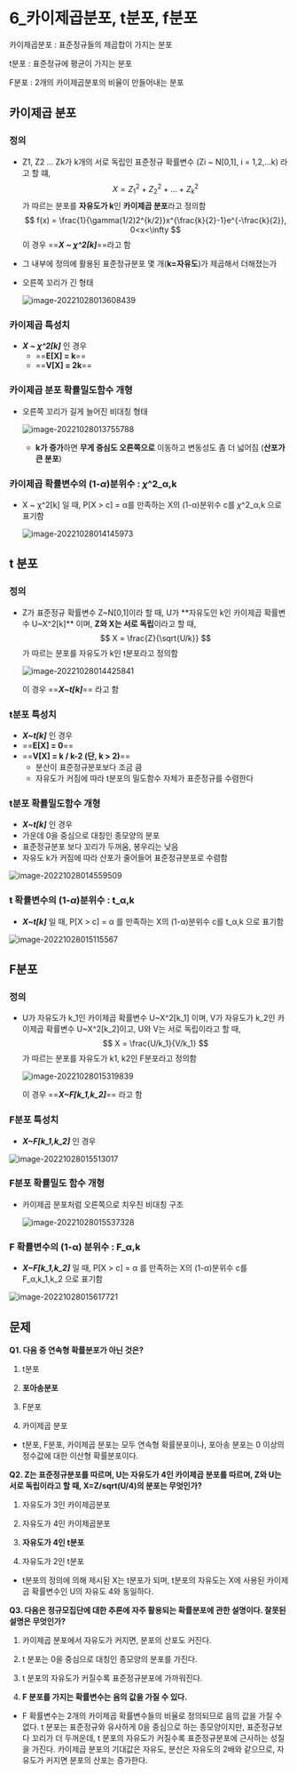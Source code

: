 # 6_카이제곱분포, t분포, f분포



카이제곱분포 : 표준정규들의 제곱합이 가지는 분포

t분포 : 표준정규에 평균이 가지는 분포

F분포 : 2개의 카이제곱분포의 비율이 만들어내는 분포



## 카이제곱 분포

### 정의

- Z1, Z2 ... Zk가 k개의 서로 독립인 표준정규 확률변수 (Zi ~ N[0,1], i = 1,2,...k) 라고 할 떄,
  $$
  X = Z_1^2 + Z_2^2 + ...+Z_k^2
  $$
  가 따르는 분포를 **자유도가 k**인 **카이제곱 분포**라고 정의함
  $$
  f(x) = \frac{1}{\gamma(1/2)2^{k/2}}x^{\frac{k}{2}-1}e^{-\frac{k}{2}}, 0<x<\infty
  $$
  이 경우 ==***X ~ χ^2[k]***==라고 함



- 그 내부에 정의에 활용된 표준정규분포 몇 개(**k=자유도**)가 제곱해서 더해졌는가

- 오른쪽 꼬리가 긴 형태

  ![image-20221028013608439](C:/Users/yes47/AppData/Roaming/Typora/typora-user-images/image-20221028013608439.png)





### 카이제곱 특성치

- ***X ~ χ^2[k]*** 인 경우
  - ==**E[X] = k**==
  - ==**V[X] = 2k**==



### 카이제곱 분포 확률밀도함수 개형

- 오른쪽 꼬리가 길게 늘어진 비대칭 형태

  ![image-20221028013755788](C:/Users/yes47/AppData/Roaming/Typora/typora-user-images/image-20221028013755788.png)

  - **k가 증가**하면 **무게 중심도 오른쪽으로** 이동하고 변동성도 좀 더 넓어짐 (**산포가 큰 분포**)

  

### 카이제곱 확률변수의  (1-*α*)분위수 : *χ*^2_α,k 

- X ~ χ^2[k] 일 때, P[X > c] =  α를 만족하는 X의 (1-α)분위수 c를  *χ*^2_α,k 으로 표기함

  ![image-20221028014145973](C:/Users/yes47/AppData/Roaming/Typora/typora-user-images/image-20221028014145973.png)



## t 분포

### 정의

- Z가 표준정규 확률변수 Z~N[0,1]이라 할 때, U가 **자유도인 k인 카이제곱 확률변수 U~X^2[k]** 이며, **Z와 X는 서로 독립**이라고 할 때, 
  $$
  X = \frac{Z}{\sqrt{U/k}}
  $$
  가 따르는 분포를 자유도가 k인 t분포라고 정의함

  ![image-20221028014425841](C:/Users/yes47/AppData/Roaming/Typora/typora-user-images/image-20221028014425841.png)

  이 경우 ==***X~t[k]***== 라고 함





### t분포 특성치

-  ***X~t[k]*** 인 경우
  - ==**E[X] = 0**==
  - ==**V[X] = k / k-2 (단, k > 2)**==
    - 분산이 표준정규분포보다 조금 큼
    - 자유도가 커짐에 따라  t분포의 밀도함수 자체가 표준정규를 수렴한다





### t분포 확률밀도함수 개형

-  ***X~t[k]*** 인 경우
  - 가운데 0을 중심으로 대칭인 종모양의 분포
  - 표준정규분포 보다 꼬리가 두꺼움, 봉우리는 낮음
  - 자유도 k가 커짐에 따라 산포가 줄어들어 표준정규분포로 수렴함

![image-20221028014559509](C:/Users/yes47/AppData/Roaming/Typora/typora-user-images/image-20221028014559509.png)





### t 확률변수의  (1-*α*)분위수 : t_α,k 

-  ***X~t[k]*** 일 때, P[X > c] = α 를 만족하는 X의 (1-α)분위수 c를 t_α,k 으로 표기함

![image-20221028015115567](C:/Users/yes47/AppData/Roaming/Typora/typora-user-images/image-20221028015115567.png)





## F분포

### 정의

- U가 자유도가 k_1인 카이제곱 확률변수 U~X^2[k_1] 이며, V가 자유도가 k_2인 카이제곱 확률변수 U~X^2[k_2]이고, U와 V는 서로 독립이라고 할 때, 
  $$
  X = \frac{U/k_1}{V/k_1}
  $$
  가 따르는 분포를 자유도가 k1, k2인 F분포라고 정의함

  ![image-20221028015319839](C:/Users/yes47/AppData/Roaming/Typora/typora-user-images/image-20221028015319839.png)

  이 경우 ==***X~F[k_1,k_2]***== 라고 함





### F분포 특성치

-  ***X~F[k_1,k_2]*** 인 경우

  ![image-20221028015513017](C:/Users/yes47/AppData/Roaming/Typora/typora-user-images/image-20221028015513017.png)





### F분포 확률밀도 함수 개형

- 카이제곱 분포처럼 오른쪽으로 치우친 비대칭 구조

  ![image-20221028015537328](C:/Users/yes47/AppData/Roaming/Typora/typora-user-images/image-20221028015537328.png)





### F 확률변수의 (1-α) 분위수 : F_α,k

-  ***X~F[k_1,k_2]*** 일 때, P[X > c] = α 를 만족하는 X의 (1-α)분위수 c를 F_α,k_1,k_2 으로 표기함

  ![image-20221028015617721](C:/Users/yes47/AppData/Roaming/Typora/typora-user-images/image-20221028015617721.png)





## 문제

**Q1. 다음 중 연속형 확률분포가 아닌 것은?**

1. t분포

2. **포아송분포** 

3. F분포

4. 카이제곱 분포



- t분포, F분포, 카이제곱 분포는 모두 연속형 확률분포이나, 포아송 분포는 0 이상의 정수값에 대한 이산형 확률분포이다.



**Q2. Z는 표준정규분포를 따르며, U는 자유도가 4인 카이제곱 분포를 따르며, Z와 U는 서로 독립이라고 할 때, X=Z/sqrt(U/4)의 분포는 무엇인가?**

1. 자유도가 3인 카이제곱분포

2. 자유도가 4인 카이제곱분포
3. **자유도가 4인 t분포**
4. 자유도가 2인 t분포



- t분포의 정의에 의해 제시된 X는 t분포가 되며, t분포의 자유도는 X에 사용된 카이제곱 확률변수인 U의 자유도 4와 동일하다.



**Q3. 다음은 정규모집단에 대한 추론에 자주 활용되는 확률분포에 관한 설명이다. 잘못된 설명은 무엇인가?**

1. 카이제곱 분포에서 자유도가 커지면, 분포의 산포도 커진다.

2. t 분포는 0을 중심으로 대칭인 종모양의 분포를 가진다.

3. t 분포의 자유도가 커질수록 표준정규분포에 가까워진다.

4. **F 분포를 가지는 확률변수는 음의 값을 가질 수 있다.** 



- F 확률변수는 2개의 카이제곱 확률변수들의 비율로 정의되므로 음의 값을 가질 수 없다.
  t 분포는 표준정규와 유사하게 0을 중심으로 하는 종모양이지만, 표준정규보다 꼬리가 더 두꺼운데,
  t 분포의 자유도가 커질수록 표준정규분포에 근사하는 성질을 가진다.
  카이제곱 분포의 기대값은 자유도, 분산은 자유도의 2배와 같으므로, 자유도가 커지면 분포의 산포는 증가한다.